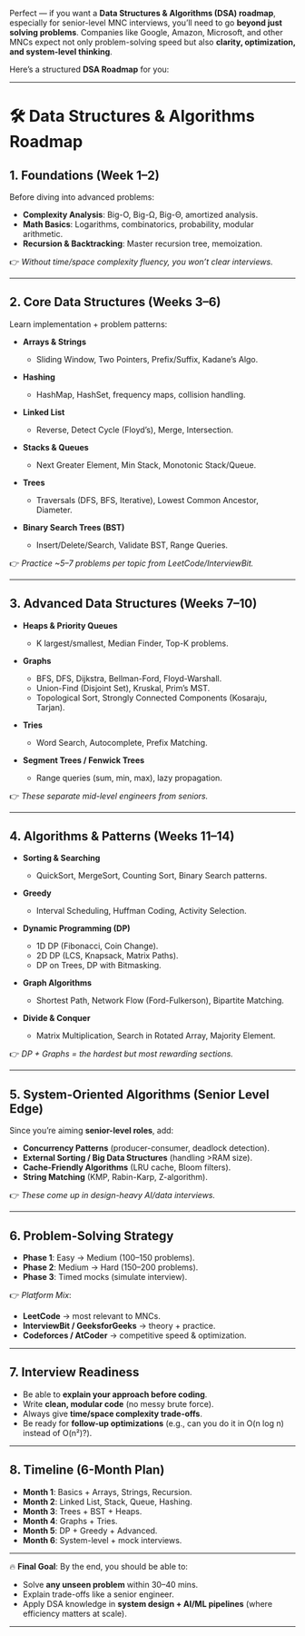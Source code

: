 Perfect — if you want a **Data Structures & Algorithms (DSA) roadmap**, especially for senior-level MNC interviews, you’ll need to go **beyond just solving problems**. Companies like Google, Amazon, Microsoft, and other MNCs expect not only problem-solving speed but also **clarity, optimization, and system-level thinking**.

Here’s a structured **DSA Roadmap** for you:

---

# 🛠️ Data Structures & Algorithms Roadmap

## 1. **Foundations (Week 1–2)**

Before diving into advanced problems:

- **Complexity Analysis**: Big-O, Big-Ω, Big-Θ, amortized analysis.
- **Math Basics**: Logarithms, combinatorics, probability, modular arithmetic.
- **Recursion & Backtracking**: Master recursion tree, memoization.

👉 _Without time/space complexity fluency, you won’t clear interviews._

---

## 2. **Core Data Structures (Weeks 3–6)**

Learn implementation + problem patterns:

- **Arrays & Strings**

  - Sliding Window, Two Pointers, Prefix/Suffix, Kadane’s Algo.

- **Hashing**

  - HashMap, HashSet, frequency maps, collision handling.

- **Linked List**

  - Reverse, Detect Cycle (Floyd’s), Merge, Intersection.

- **Stacks & Queues**

  - Next Greater Element, Min Stack, Monotonic Stack/Queue.

- **Trees**

  - Traversals (DFS, BFS, Iterative), Lowest Common Ancestor, Diameter.

- **Binary Search Trees (BST)**

  - Insert/Delete/Search, Validate BST, Range Queries.

👉 _Practice \~5–7 problems per topic from LeetCode/InterviewBit._

---

## 3. **Advanced Data Structures (Weeks 7–10)**

- **Heaps & Priority Queues**

  - K largest/smallest, Median Finder, Top-K problems.

- **Graphs**

  - BFS, DFS, Dijkstra, Bellman-Ford, Floyd-Warshall.
  - Union-Find (Disjoint Set), Kruskal, Prim’s MST.
  - Topological Sort, Strongly Connected Components (Kosaraju, Tarjan).

- **Tries**

  - Word Search, Autocomplete, Prefix Matching.

- **Segment Trees / Fenwick Trees**

  - Range queries (sum, min, max), lazy propagation.

👉 _These separate mid-level engineers from seniors._

---

## 4. **Algorithms & Patterns (Weeks 11–14)**

- **Sorting & Searching**

  - QuickSort, MergeSort, Counting Sort, Binary Search patterns.

- **Greedy**

  - Interval Scheduling, Huffman Coding, Activity Selection.

- **Dynamic Programming (DP)**

  - 1D DP (Fibonacci, Coin Change).
  - 2D DP (LCS, Knapsack, Matrix Paths).
  - DP on Trees, DP with Bitmasking.

- **Graph Algorithms**

  - Shortest Path, Network Flow (Ford-Fulkerson), Bipartite Matching.

- **Divide & Conquer**

  - Matrix Multiplication, Search in Rotated Array, Majority Element.

👉 _DP + Graphs = the hardest but most rewarding sections._

---

## 5. **System-Oriented Algorithms (Senior Level Edge)**

Since you’re aiming **senior-level roles**, add:

- **Concurrency Patterns** (producer-consumer, deadlock detection).
- **External Sorting / Big Data Structures** (handling >RAM size).
- **Cache-Friendly Algorithms** (LRU cache, Bloom filters).
- **String Matching** (KMP, Rabin-Karp, Z-algorithm).

👉 _These come up in design-heavy AI/data interviews._

---

## 6. **Problem-Solving Strategy**

- **Phase 1**: Easy → Medium (100–150 problems).
- **Phase 2**: Medium → Hard (150–200 problems).
- **Phase 3**: Timed mocks (simulate interview).

👉 _Platform Mix_:

- **LeetCode** → most relevant to MNCs.
- **InterviewBit / GeeksforGeeks** → theory + practice.
- **Codeforces / AtCoder** → competitive speed & optimization.

---

## 7. **Interview Readiness**

- Be able to **explain your approach before coding**.
- Write **clean, modular code** (no messy brute force).
- Always give **time/space complexity trade-offs**.
- Be ready for **follow-up optimizations** (e.g., can you do it in O(n log n) instead of O(n²)?).

---

## 8. **Timeline (6-Month Plan)**

- **Month 1**: Basics + Arrays, Strings, Recursion.
- **Month 2**: Linked List, Stack, Queue, Hashing.
- **Month 3**: Trees + BST + Heaps.
- **Month 4**: Graphs + Tries.
- **Month 5**: DP + Greedy + Advanced.
- **Month 6**: System-level + mock interviews.

---

🔥 **Final Goal**: By the end, you should be able to:

- Solve **any unseen problem** within 30–40 mins.
- Explain trade-offs like a senior engineer.
- Apply DSA knowledge in **system design + AI/ML pipelines** (where efficiency matters at scale).

---


